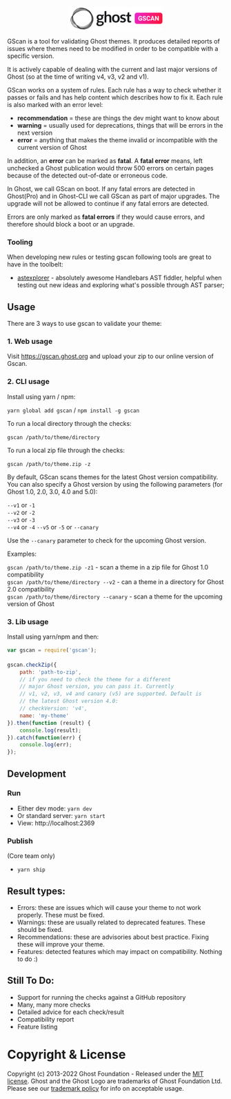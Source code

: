 <p align="center">
  <a href="https://gscan.ghost.org/">
    <img src="https://raw.githubusercontent.com/TryGhost/gscan/main/app/public/logo-gscan-black.png" width="216px" alt="Ghost" />
  </a>
</p>

GScan is a tool for validating Ghost themes. It produces detailed reports of issues where themes need to be modified in order to be compatible with a specific version.

It is actively capable of dealing with the current and last major versions of Ghost (so at the time of writing v4, v3, v2 and v1).

GScan works on a system of rules. Each rule has a way to check whether it passes or fails and has help content which describes how to fix it. Each rule is also marked with an error level:

- **recommendation** = these are things the dev might want to know about
- **warning** = usually used for deprecations, things that will be errors in the next version
- **error** = anything that makes the theme invalid or incompatible with the current version of Ghost

In addition, an **error** can be marked as **fatal**. A **fatal error** means, left unchecked a Ghost publication would throw 500 errors on certain pages because of the detected out-of-date or erroneous code.

In Ghost, we call GScan on boot. If any fatal errors are detected in Ghost(Pro) and in Ghost-CLI we call GScan as part of major upgrades. The upgrade will not be allowed to continue if any fatal errors are detected.

Errors are only marked as **fatal errors** if they would cause errors, and therefore should block a boot or an upgrade.

### Tooling
When developing new rules or testing gscan following tools are great to have in the toolbelt:
- [astexplorer](https://astexplorer.net) - absolutely awesome Handlebars AST fiddler, helpful when testing out new ideas and exploring what's possible through AST parser;

## Usage

There are 3 ways to use gscan to validate your theme:

### 1. Web usage

Visit https://gscan.ghost.org and upload your zip to our online version of Gscan.

### 2. CLI usage

Install using yarn / npm:

`yarn global add gscan` /  `npm install -g gscan`

To run a local directory through the checks:

`gscan /path/to/theme/directory`

To run a local zip file through the checks:

`gscan /path/to/theme.zip -z`

By default, GScan scans themes for the latest Ghost version compatibility. You can also specify a Ghost version by using the following parameters (for Ghost 1.0, 2.0, 3.0, 4.0 and 5.0):

`--v1` or `-1`  
`--v2` or `-2`  
`--v3` or `-3`  
`--v4` or `-4`
`--v5` or `-5` or `--canary`

Use the `--canary` parameter to check for the upcoming Ghost version.

Examples:

`gscan /path/to/theme.zip -z1` - scan a theme in a zip file for Ghost 1.0 compatibility  
`gscan /path/to/theme/directory --v2` - can a theme in a directory for Ghost 2.0 compatibility  
`gscan /path/to/theme/directory --canary` - scan a theme for the upcoming version of Ghost  

### 3. Lib usage

Install using yarn/npm and then:

```js
var gscan = require('gscan');

gscan.checkZip({
    path: 'path-to-zip',
    // if you need to check the theme for a different
    // major Ghost version, you can pass it. Currently
    // v1, v2, v3, v4 and canary (v5) are supported. Default is
    // the latest Ghost version 4.0:
    // checkVersion: 'v4',
    name: 'my-theme'
}).then(function (result) {
    console.log(result);
}).catch(function(err) {
    console.log(err);
});
```

## Development

### Run

- Either dev mode: `yarn dev`
- Or standard server: `yarn start`
- View: http://localhost:2369

### Publish

(Core team only)

- `yarn ship`

## Result types:

- Errors: these are issues which will cause your theme to not work properly. These must be fixed.
- Warnings: these are usually related to deprecated features. These should be fixed.
- Recommendations: these are advisories about best practice. Fixing these will improve your theme.
- Features: detected features which may impact on compatibility. Nothing to do :)

## Still To Do:

- Support for running the checks against a GitHub repository
- Many, many more checks
- Detailed advice for each check/result
- Compatibility report
- Feature listing

# Copyright & License

Copyright (c) 2013-2022 Ghost Foundation - Released under the [MIT license](LICENSE). Ghost and the Ghost Logo are trademarks of Ghost Foundation Ltd. Please see our [trademark policy](https://ghost.org/trademark/) for info on acceptable usage.
